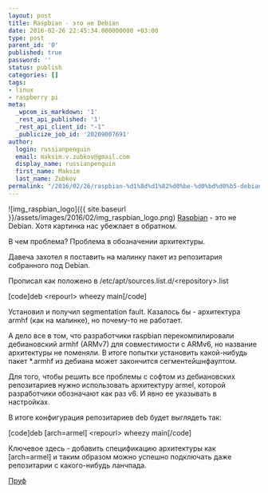 ```yaml
---
layout: post
title: Raspbian - это не Debian
date: 2016-02-26 22:45:34.000000000 +03:00
type: post
parent_id: '0'
published: true
password: ''
status: publish
categories: []
tags:
- linux
- raspberry pi
meta:
  _wpcom_is_markdown: '1'
  _rest_api_published: '1'
  _rest_api_client_id: "-1"
  _publicize_job_id: '20209007691'
author:
  login: russianpenguin
  email: maksim.v.zubkov@gmail.com
  display_name: russianpenguin
  first_name: Maksim
  last_name: Zubkov
permalink: "/2016/02/26/raspbian-%d1%8d%d1%82%d0%be-%d0%bd%d0%b5-debian/"
---
```

![img_raspbian_logo]({{ site.baseurl }}/assets/images/2016/02/img_raspbian_logo.png) [Raspbian](https://www.raspbian.org) - это не Debian. Хотя картинка нас убежлает в обратном.

В чем проблема? Проблема в обозначении архитектуры.

Давеча захотел я поставить на малинку пакет из репозитария собранного под Debian.

Прописал как положено в /etc/apt/sources.list.d/\<repository\>.list

[code]deb \<repourl\> wheezy main[/code]

Установил и получил segmentation fault. Казалось бы - архитектура armhf (как на малинке), но почему-то не работает.

А дело все в том, что разработчики raspbian перекомпилировали дебиановский armhf (ARMv7) для совместимости с ARMv6, но название архитектуры не поменяли. В итоге попытки установить какой-нибудь пакет \*.armhf из дебиана может закончится сегментейшнфаултом.

Для того, чтобы решить все проблемы с софтом из дебиановских репозитариев нужно использовать архитектуру armel, которой разработчики обозначают как раз v6. И явно ее указывать в настройках.

В итоге конфигурация репозитариев deb будет выглядеть так:

[code]deb [arch=armel] \<repourl\> wheezy main[/code]

Ключевое здесь - добавить спецификацию архитектуры как [arch=armel] и таким образом можно успешно подключать даже репозитарии с какого-нибудь ланчпада.

[Пруф](https://www.raspbian.org/RaspbianFAQ#What_is_Raspbian.3F)


